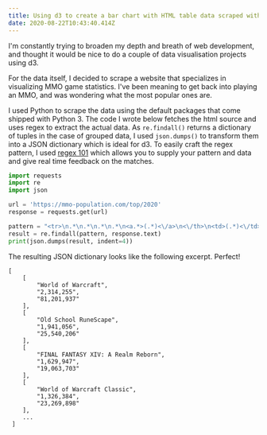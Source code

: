 ```yaml
---
title: Using d3 to create a bar chart with HTML table data scraped with Python
date: 2020-08-22T10:43:40.414Z
---
```

I'm constantly trying to broaden my depth and breath of web development, and thought it would be nice to do a couple of data visualisation projects using d3.

For the data itself, I decided to scrape a website that specializes in visualizing MMO game statistics. I've been meaning to get back into playing an MMO, and was wondering what the most popular ones are.

I used Python to scrape the data using the default packages that come shipped with Python 3. The code I wrote below fetches the html source and uses regex to extract the actual data. As `re.findall()` returns a dictionary of tuples in the case of grouped data, I used `json.dumps()` to transform them into a JSON dictionary which is ideal for d3. To easily craft the regex pattern, I used [regex 101](https://regex101.com/) which allows you to supply your pattern and data and give real time feedback on the matches. 

```python
import requests
import re
import json

url = 'https://mmo-population.com/top/2020'
response = requests.get(url)

pattern = "<tr>\n.*\n.*\n.*\n.*\n<a.*>(.*)<\/a>\n<\/th>\n<td>(.*)<\/td>\n<td>(.*)<\/td>"
result = re.findall(pattern, response.text)
print(json.dumps(result, indent=4))
```

The resulting JSON dictionary looks like the following excerpt. Perfect!

```
[
    [
        "World of Warcraft",
        "2,314,255",
        "81,201,937"
    ],
    [
        "Old School RuneScape",
        "1,941,056",
        "25,540,206"
    ],
    [
        "FINAL FANTASY XIV: A Realm Reborn",
        "1,629,947",
        "19,063,703"
    ],
    [
        "World of Warcraft Classic",
        "1,326,384",
        "23,269,898"
    ],
    ...
 ]
```